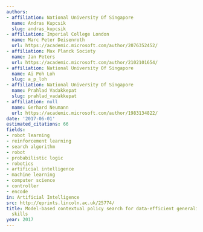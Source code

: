 ```yaml
---
authors:
- affiliation: National University Of Singapore
  name: Andras Kupcsik
  slug: andras_kupcsik
- affiliation: Imperial College London
  name: Marc Peter Deisenroth
  url: https://academic.microsoft.com/author/2076352452/
- affiliation: Max Planck Society
  name: Jan Peters
  url: https://academic.microsoft.com/author/2102101654/
- affiliation: National University Of Singapore
  name: Ai Poh Loh
  slug: a_p_loh
- affiliation: National University Of Singapore
  name: Prahlad Vadakkepat
  slug: prahlad_vadakkepat
- affiliation: null
  name: Gerhard Neumann
  url: https://academic.microsoft.com/author/1983134822/
date: '2017-06-01'
estimated_citations: 66
fields:
- robot learning
- reinforcement learning
- search algorithm
- robot
- probabilistic logic
- robotics
- artificial intelligence
- machine learning
- computer science
- controller
- encode
in: Artificial Intelligence
src: http://eprints.lincoln.ac.uk/25774/
title: Model-based contextual policy search for data-efficient generalization of robot
  skills
year: 2017
---
```


